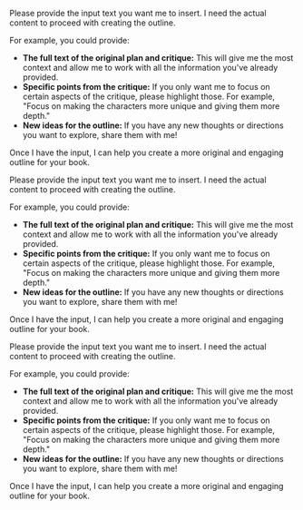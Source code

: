 Please provide the input text you want me to insert. I need the actual content to proceed with creating the outline. 

For example, you could provide:

* **The full text of the original plan and critique:**  This will give me the most context and allow me to work with all the information you've already provided.
* **Specific points from the critique:** If you only want me to focus on certain aspects of the critique, please highlight those. For example, "Focus on making the characters more unique and giving them more depth."
* **New ideas for the outline:**  If you have any new thoughts or directions you want to explore, share them with me!

Once I have the input, I can help you create a more original and engaging outline for your book. 


Please provide the input text you want me to insert. I need the actual content to proceed with creating the outline. 

For example, you could provide:

* **The full text of the original plan and critique:**  This will give me the most context and allow me to work with all the information you've already provided.
* **Specific points from the critique:** If you only want me to focus on certain aspects of the critique, please highlight those. For example, "Focus on making the characters more unique and giving them more depth."
* **New ideas for the outline:**  If you have any new thoughts or directions you want to explore, share them with me!

Once I have the input, I can help you create a more original and engaging outline for your book. 


Please provide the input text you want me to insert. I need the actual content to proceed with creating the outline. 

For example, you could provide:

* **The full text of the original plan and critique:**  This will give me the most context and allow me to work with all the information you've already provided.
* **Specific points from the critique:** If you only want me to focus on certain aspects of the critique, please highlight those. For example, "Focus on making the characters more unique and giving them more depth."
* **New ideas for the outline:**  If you have any new thoughts or directions you want to explore, share them with me!

Once I have the input, I can help you create a more original and engaging outline for your book. 

